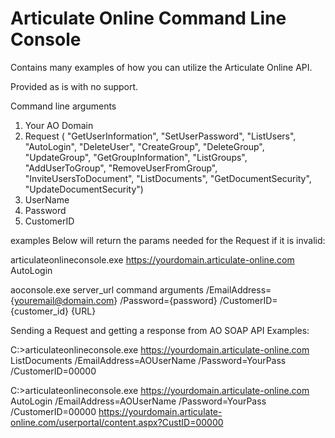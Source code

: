 # Articulate Online Command Line Console
Contains many examples of how you can utilize the Articulate Online API. 

Provided as is with no support.

Command line arguments

1. Your AO Domain
2. Request ( "GetUserInformation", "SetUserPassword", "ListUsers", "AutoLogin", "DeleteUser", "CreateGroup", "DeleteGroup", "UpdateGroup", "GetGroupInformation", "ListGroups", "AddUserToGroup", "RemoveUserFromGroup", "InviteUsersToDocument", "ListDocuments", "GetDocumentSecurity", "UpdateDocumentSecurity")
3. UserName
4. Password
5. CustomerID

examples
Below will return the params needed for the Request if it is invalid:

articulateonlineconsole.exe https://yourdomain.articulate-online.com AutoLogin

aoconsole.exe server_url command arguments /EmailAddress={youremail@domain.com} /Password={password} /CustomerID={customer_id} {URL}


Sending a Request and getting a response from AO SOAP API Examples:

C:\>articulateonlineconsole.exe https://yourdomain.articulate-online.com ListDocuments /EmailAddress=AOUserName /Password=YourPass /CustomerID=00000

C:\>articulateonlineconsole.exe https://yourdomain.articulate-online.com AutoLogin /EmailAddress=AOUserName /Password=YourPass /CustomerID=00000 https://yourdomain.articulate-online.com/userportal/content.aspx?CustID=00000
